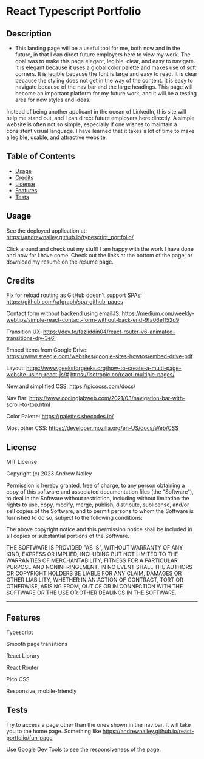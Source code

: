 # React Typescript Portfolio

## Description

- This landing page will be a useful tool for me, both now and in the future, in that I can direct future employers here to view my work. The goal was to make this page elegant, legible, clear, and easy to navigate. It is elegant because it uses a global color palette and makes use of soft corners. It is legible because the font is large and easy to read. It is clear because the styling does not get in the way of the content. It is easy to navigate because of the nav bar and the large headings. This page will become an important platform for my future work, and it will be a testing area for new styles and ideas. 

Instead of being another applicant in the ocean of LinkedIn, this site will help me stand out, and I can direct future employers here directly. A simple website is often not so simple, especially if one wishes to maintain a consistent visual language. I have learned that it takes a lot of time to make a legible, usable, and attractive website. 


## Table of Contents

- [Usage](#usage)
- [Credits](#credits)
- [License](#license)
- [Features](#features)
- [Tests](#tests)


## Usage

See the deployed application at: https://andrewnalley.github.io/typescript_portfolio/

Click around and check out my stuff! I am happy with the work I have done and how far I have come. Check out the links at the bottom of the page, or download my resume on the resume page. 


## Credits

Fix for reload routing as GitHub doesn't support SPAs:
https://github.com/rafgraph/spa-github-pages

Contact form without backend using emailJS:
https://medium.com/weekly-webtips/simple-react-contact-form-without-back-end-9fa06eff52d9

Transition UX:
https://dev.to/fazliddin04/react-router-v6-animated-transitions-diy-3e6l

Embed items from Google Drive:
https://www.steegle.com/websites/google-sites-howtos/embed-drive-pdf

Layout: 
https://www.geeksforgeeks.org/how-to-create-a-multi-page-website-using-react-js/#
https://isotropic.co/react-multiple-pages/

New and simplified CSS: 
https://picocss.com/docs/

Nav Bar:
https://www.codinglabweb.com/2021/03/navigation-bar-with-scroll-to-top.html

Color Palette: 
https://palettes.shecodes.io/

Most other CSS: 
https://developer.mozilla.org/en-US/docs/Web/CSS


## License

MIT License

Copyright (c) 2023 Andrew Nalley

Permission is hereby granted, free of charge, to any person obtaining a copy
of this software and associated documentation files (the "Software"), to deal
in the Software without restriction, including without limitation the rights
to use, copy, modify, merge, publish, distribute, sublicense, and/or sell
copies of the Software, and to permit persons to whom the Software is
furnished to do so, subject to the following conditions:

The above copyright notice and this permission notice shall be included in all
copies or substantial portions of the Software.

THE SOFTWARE IS PROVIDED "AS IS", WITHOUT WARRANTY OF ANY KIND, EXPRESS OR
IMPLIED, INCLUDING BUT NOT LIMITED TO THE WARRANTIES OF MERCHANTABILITY,
FITNESS FOR A PARTICULAR PURPOSE AND NONINFRINGEMENT. IN NO EVENT SHALL THE
AUTHORS OR COPYRIGHT HOLDERS BE LIABLE FOR ANY CLAIM, DAMAGES OR OTHER
LIABILITY, WHETHER IN AN ACTION OF CONTRACT, TORT OR OTHERWISE, ARISING FROM,
OUT OF OR IN CONNECTION WITH THE SOFTWARE OR THE USE OR OTHER DEALINGS IN THE
SOFTWARE.

---

## Features

Typescript

Smooth page transitions

React Library

React Router

Pico CSS

Responsive, mobile-friendly


## Tests

Try to access a page other than the ones shown in the nav bar. It will take you to the home page. Something like https://andrewnalley.github.io/react-portfolio/fun-page

Use Google Dev Tools to see the responsiveness of the page.
